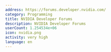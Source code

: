 ```yaml
---
address: https://forums.developer.nvidia.com/
category: Programming
title: NVIDIA Developer Forums
description: NVIDIA Developer Forums
userCount: 1.254534e+06
icon: nvidia.png
activity: very high
language: en
---
```


